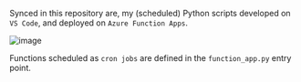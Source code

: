 Synced in this repository are, my (scheduled) Python scripts developed on ```VS Code```, and deployed on ```Azure Function Apps```. 

![image](https://github.com/user-attachments/assets/c5fae780-e0da-4ddd-944a-eb9dd515306a)

Functions scheduled as ```cron jobs``` are defined in the ```function_app.py``` entry point.


